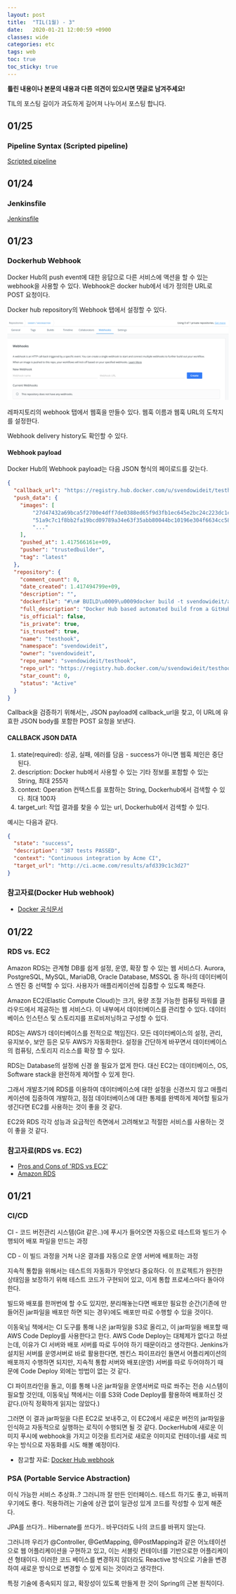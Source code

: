 ```yaml
---
layout: post
title:  "TIL(1월) - 3"
date:   2020-01-21 12:00:59 +0900
classes: wide
categories: etc
tags: web
toc: true
toc_sticky: true
---
```


**틀린 내용이나 본문의 내용과 다른 의견이 있으시면 댓글로 남겨주세요!**

TIL의 포스팅 길이가 과도하게 길어져 나누어서 포스팅 합니다.

## 01/25

### Pipeline Syntax (Scripted pipeline)

[Scripted pipeline](https://smjeon.dev/etc/pipeline-syntax/)

## 01/24

### Jenkinsfile

[Jenkinsfile](https://smjeon.dev/etc/jenkinsfile/)

## 01/23

### Dockerhub Webhook

Docker Hub의 push event에 대한 응답으로 다른 서비스에 액션을 할 수 있는 webhook을 사용할 수 있다. Webhook은 docker hub에서 네가 정의한 URL로 POST 요청이다.

Docker hub repository의 Webhook 탭에서 설정할 수 있다.

![dockerhub_webhook](/assets/img/til/dockerhub_webhook.png)

레파지토리의 webhook 탭에서 웹훅을 만들수 있다. 웹훅 이름과 웹훅 URL의 도착지를 설정한다.

Webhook delivery history도 확인할 수 있다.

#### Webhook payload

Docker Hub의 Webhook payload는 다음 JSON 형식의 페이로드를 갖는다.

```json
{
  "callback_url": "https://registry.hub.docker.com/u/svendowideit/testhook/hook/2141b5bi5i5b02bec211i4eeih0242eg11000a/",
  "push_data": {
    "images": [
        "27d47432a69bca5f2700e4dff7de0388ed65f9d3fb1ec645e2bc24c223dc1cc3",
        "51a9c7c1f8bb2fa19bcd09789a34e63f35abb80044bc10196e304f6634cc582c",
        "..."
    ],
    "pushed_at": 1.417566161e+09,
    "pusher": "trustedbuilder",
    "tag": "latest"
  },
  "repository": {
    "comment_count": 0,
    "date_created": 1.417494799e+09,
    "description": "",
    "dockerfile": "#\n# BUILD\u0009\u0009docker build -t svendowideit/apt-cacher .\n# RUN\u0009\u0009docker run -d -p 3142:3142 -name apt-cacher-run apt-cacher\n#\n# and then you can run containers with:\n# \u0009\u0009docker run -t -i -rm -e http_proxy http://192.168.1.2:3142/ debian bash\n#\nFROM\u0009\u0009ubuntu\n\n\nVOLUME\u0009\u0009[/var/cache/apt-cacher-ng]\nRUN\u0009\u0009apt-get update ; apt-get install -yq apt-cacher-ng\n\nEXPOSE \u0009\u00093142\nCMD\u0009\u0009chmod 777 /var/cache/apt-cacher-ng ; /etc/init.d/apt-cacher-ng start ; tail -f /var/log/apt-cacher-ng/*\n",
    "full_description": "Docker Hub based automated build from a GitHub repo",
    "is_official": false,
    "is_private": true,
    "is_trusted": true,
    "name": "testhook",
    "namespace": "svendowideit",
    "owner": "svendowideit",
    "repo_name": "svendowideit/testhook",
    "repo_url": "https://registry.hub.docker.com/u/svendowideit/testhook/",
    "star_count": 0,
    "status": "Active"
  }
}
```

Callback을 검증하기 위해서는, JSON payload에 callback_url을 찾고, 이 URL에 유효한 JSON body를 포함한 POST 요청을 보낸다.

#### CALLBACK JSON DATA

1. state(required): 성공, 실패, 에러를 담음 - success가 아니면 웹훅 체인은 중단된다.
2. description: Docker hub에서 사용할 수 있는 기타 정보를 포함할 수 있는 String, 최대 255자
3. context: Operation 컨텍스트를 포함하는 String, Dockerhub에서 검색할 수 있다. 최대 100자
4. target_url: 작업 결과를 찾을 수 있는 url, Dockerhub에서 검색할 수 있다.

예시는 다음과 같다.

```json
{
  "state": "success",
  "description": "387 tests PASSED",
  "context": "Continuous integration by Acme CI",
  "target_url": "http://ci.acme.com/results/afd339c1c3d27"
}
```

### 참고자료(Docker Hub webhook)

- [Docker 공식문서](https://docs.docker.com/docker-hub/webhooks/)

## 01/22

### RDS vs. EC2

Amazon RDS는 관계형 DB를 쉽게 설정, 운영, 확장 할 수 있는 웹 서비스다. Aurora, PostgreSQL, MySQL, MariaDB, Oracle Database, MSSQL 중 하나의 데이터베이스 엔진 중 선택할 수 있다. 사용자가 애플리케이션에 집중할 수 있도록 해준다.

Amazon EC2(Elastic Compute Cloud)는 크기, 용량 조절 가능한 컴퓨팅 파워를 클라우드에서 제공하는 웹 서비스다. 이 내부에서 데이터베이스를 관리할 수 있다. 데이터베이스 인스턴스 및 스토리지를 프로비저닝하고 구성할 수 있다.

RDS는 AWS가 데이터베이스를 전적으로 책임진다. 모든 데이터베이스의 설정, 관리, 유지보수, 보안 등은 모두 AWS가 자동화한다. 설정을 간단하게 바꾸면서 데이터베이스의 컴퓨팅, 스토리지 리소스를 확장 할 수 있다.

RDS는 Database의 설정에 신경 쓸 필요가 없게 한다. 대신 EC2는 데이터베이스, OS, Software stack을 완전하게 제어할 수 있게 한다.

그래서 개발초기에 RDS를 이용하여 데이터베이스에 대한 설정을 신경쓰지 않고 애플리케이션에 집중하여 개발하고, 점점 데이터베이스에 대한 통제를 완벽하게 제어할 필요가 생긴다면 EC2를 사용하는 것이 좋을 것 같다.

EC2와 RDS 각각 성능과 요금적인 측면에서 고려해보고 적절한 서비스를 사용하는 것이 좋을 것 같다.

### 참고자료(RDS vs. EC2)

- [Pros and Cons of 'RDS vs EC2'](https://serverguy.com/comparison/pros-cons-rds-vs-ec2-mysql-aws/)
- [Amazon RDS](https://aws.amazon.com/ko/rds/)

## 01/21

### CI/CD

CI - 코드 버전관리 시스템(Git 같은..)에 푸시가 들어오면 자동으로 테스트와 빌드가 수행되어 배포 파일을 만드는 과정

CD - 이 빌드 과정을 거쳐 나온 결과를 자동으로 운영 서버에 배포하는 과정

지속적 통합을 위해서는 테스트의 자동화가 무엇보다 중요하다. 이 프로젝트가 완전한 상태임을 보장하기 위해 테스트 코드가 구현되어 있고, 이게 통합 프로세스마다 돌아야한다.

빌드와 배포를 한꺼번에 할 수도 있지만, 분리해놓는다면 배포만 필요한 순간(기존에 만들어진 jar파일을 배포만 하면 되는 경우)에도 배포만 따로 수행할 수 있을 것이다.

이동욱님 책에서는 CI 도구를 통해 나온 jar파일을 S3로 올리고, 이 jar파일을 배포할 때 AWS Code Deploy를 사용한다고 한다. AWS Code Deploy는 대체제가 없다고 하셨는데, 이유가 CI 서버와 배포 서버를 따로 두어야 하기 때문이라고 생각한다. Jenkins가 설치된 서버를 운영서버로 바로 활용한다면, 젠킨스 파이프라인 돌면서 어플리케이션의 배포까지 수행하면 되지만, 지속적 통합 서버와 배포(운영) 서버를 따로 두어야하기 때문에 Code Deploy 외에는 방법이 없는 것 같다.

CI 파이프라인을 돌고, 이를 통해 나온 jar파일을 운영서버로 따로 쏴주는 전송 시스템이 필요할 것인데, 이동욱님 책에서는 이를 S3와 Code Deploy를 활용하여 배포하신 것 같다.(아직 정확하게 읽지는 않았다.)

그러면 이 결과 jar파일을 다른 EC2로 보내주고, 이 EC2에서 새로운 버전의 jar파일을 인식하고 자동적으로 실행하는 로직이 수행되면 될 것 같다. DockerHub에 새로운 이미지 푸시에 webhook을 가지고 이것을 트리거로 새로운 이미지로 컨테이너를 새로 띄우는 방식으로 자동화를 시도 해볼 예정이다.

- 참고할 자료: [Docker Hub webhook](https://docs.docker.com/docker-hub/webhooks/)

### PSA (Portable Service Abstraction)

이식 가능한 서비스 추상화..? 그러니까 잘 만든 인터페이스. 테스트 하기도 좋고, 바꿔끼우기에도 좋다. 적용하려는 기술에 상관 없이 일관성 있게 코드를 작성할 수 있게 해준다.

JPA를 쓰다가.. Hibernate를 쓰다가.. 바꾸더라도 나의 코드를 바뀌지 않는다.

그러니까 우리가 @Controller, @GetMapping, @PostMapping과 같은 어노테이션으로 웹 어플리케이션을 구현하고 있고, 이는 서블릿 컨테이너를 기반으로한 어플리케이션 형태이다. 이러한 코드 베이스를 변경하지 않더라도 Reactive 방식으로 기술을 변경하여 새로운 방식으로 변경할 수 있게 되는 것이라고 생각한다.

특정 기술에 종속되지 않고, 확장성이 있도록 만들게 한 것이 Spring의 근본 원칙이다.
